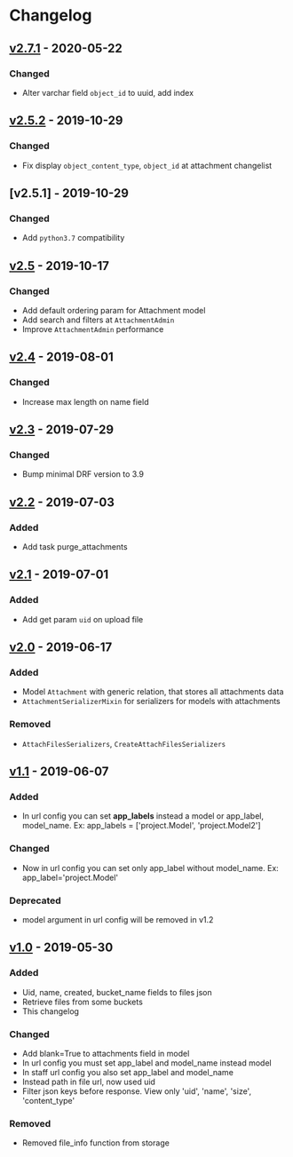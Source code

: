 # Changelog

## [v2.7.1] - 2020-05-22
### Changed
- Alter varchar field `object_id` to uuid, add index

## [v2.5.2] - 2019-10-29
### Changed
- Fix display `object_content_type`, `object_id` at attachment changelist

## [v2.5.1] - 2019-10-29
### Changed
- Add `python3.7` compatibility

## [v2.5] - 2019-10-17
### Changed
- Add default ordering param for Attachment model
- Add search and filters at `AttachmentAdmin`
- Improve `AttachmentAdmin` performance

## [v2.4] - 2019-08-01
### Changed
- Increase max length on name field 

## [v2.3] - 2019-07-29
### Changed
- Bump minimal DRF version to 3.9

## [v2.2] - 2019-07-03
### Added
- Add task purge_attachments

## [v2.1] - 2019-07-01
### Added
- Add get param `uid` on upload file

## [v2.0] - 2019-06-17
### Added
- Model `Attachment` with generic relation, that stores all attachments data
- `AttachmentSerializerMixin` for serializers for models with attachments

### Removed
- `AttachFilesSerializers`, `CreateAttachFilesSerializers`

## [v1.1] - 2019-06-07
### Added
- In url config you can set **app_labels** instead a model or app_label, model_name.
  Ex: app_labels = ['project.Model', 'project.Model2']

### Changed
- Now in url config you can set only app_label without model_name. Ex: app_label='project.Model'

### Deprecated
- model argument in url config will be removed in v1.2

## [v1.0] - 2019-05-30
### Added
- Uid, name, created, bucket_name fields to files json
- Retrieve files from some buckets
- This changelog

### Changed
- Add blank=True to attachments field in model
- In url config you must set app_label and model_name instead model
- In staff url config you also set app_label and model_name
- Instead path in file url, now used uid
- Filter json keys before response. View only 'uid', 'name', 'size', 'content_type'

### Removed
- Removed file_info function from storage

[v2.7.1]: https://github.com/pik-software/apiqa-storage/compare/v2.5.2...v2.7.1
[v2.5.2]: https://github.com/pik-software/apiqa-storage/compare/v2.5.1...v2.5.2
[v2.5]: https://github.com/pik-software/apiqa-storage/compare/v2.5...v2.5.1
[v2.5]: https://github.com/pik-software/apiqa-storage/compare/v2.4...v2.5
[v2.4]: https://github.com/pik-software/apiqa-storage/compare/v2.3...v2.4
[v2.3]: https://github.com/pik-software/apiqa-storage/compare/v2.2...v2.3
[v2.2]: https://github.com/pik-software/apiqa-storage/compare/v2.1...v2.2
[v2.1]: https://github.com/pik-software/apiqa-storage/compare/v2.0...v2.1
[v2.0]: https://github.com/pik-software/apiqa-storage/compare/v1.1...v2.0
[v1.1]: https://github.com/pik-software/apiqa-storage/compare/v1.0...v1.1
[v1.0]: https://github.com/pik-software/apiqa-storage/compare/v0.6...v1.0
